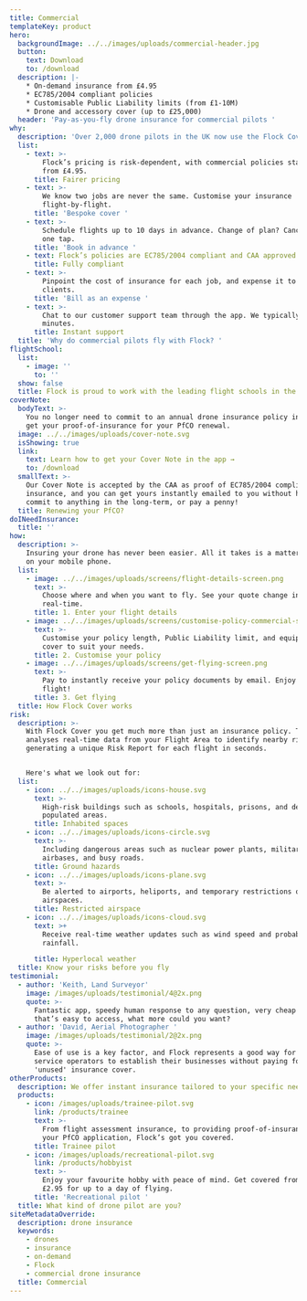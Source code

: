 ```yaml
---
title: Commercial
templateKey: product
hero:
  backgroundImage: ../../images/uploads/commercial-header.jpg
  button:
    text: Download
    to: /download
  description: |-
    * On-demand insurance from £4.95
    * EC785/2004 compliant policies
    * Customisable Public Liability limits (from £1-10M)
    * Drone and accessory cover (up to £25,000)
  header: 'Pay-as-you-fly drone insurance for commercial pilots '
why:
  description: 'Over 2,000 drone pilots in the UK now use the Flock Cover app.'
  list:
    - text: >-
        Flock’s pricing is risk-dependent, with commercial policies starting
        from £4.95.
      title: Fairer pricing
    - text: >-
        We know two jobs are never the same. Customise your insurance
        flight-by-flight.
      title: 'Bespoke cover '
    - text: >-
        Schedule flights up to 10 days in advance. Change of plan? Cancel with
        one tap.
      title: 'Book in advance '
    - text: Flock’s policies are EC785/2004 compliant and CAA approved.
      title: Fully compliant
    - text: >-
        Pinpoint the cost of insurance for each job, and expense it to your
        clients.
      title: 'Bill as an expense '
    - text: >-
        Chat to our customer support team through the app. We typically reply in
        minutes.
      title: Instant support
  title: 'Why do commercial pilots fly with Flock? '
flightSchool:
  list:
    - image: ''
      to: ''
  show: false
  title: Flock is proud to work with the leading flight schools in the UK
coverNote:
  bodyText: >-
    You no longer need to commit to an annual drone insurance policy in order to
    get your proof-of-insurance for your PfCO renewal.
  image: ../../images/uploads/cover-note.svg
  isShowing: true
  link:
    text: Learn how to get your Cover Note in the app →
    to: /download
  smallText: >-
    Our Cover Note is accepted by the CAA as proof of EC785/2004 compliant
    insurance, and you can get yours instantly emailed to you without having to
    commit to anything in the long-term, or pay a penny! 
  title: Renewing your PfCO?
doINeedInsurance:
  title: ''
how:
  description: >-
    Insuring your drone has never been easier. All it takes is a matter of taps
    on your mobile phone.
  list:
    - image: ../../images/uploads/screens/flight-details-screen.png
      text: >-
        Choose where and when you want to fly. See your quote change in
        real-time.
      title: 1. Enter your flight details
    - image: ../../images/uploads/screens/customise-policy-commercial-screen.png
      text: >-
        Customise your policy length, Public Liability limit, and equipment
        cover to suit your needs.
      title: 2. Customise your policy
    - image: ../../images/uploads/screens/get-flying-screen.png
      text: >-
        Pay to instantly receive your policy documents by email. Enjoy the
        flight!
      title: 3. Get flying
  title: How Flock Cover works
risk:
  description: >-
    With Flock Cover you get much more than just an insurance policy. The app
    analyses real-time data from your Flight Area to identify nearby risks;
    generating a unique Risk Report for each flight in seconds.


    Here's what we look out for:
  list:
    - icon: ../../images/uploads/icons-house.svg
      text: >-
        High-risk buildings such as schools, hospitals, prisons, and densely
        populated areas.
      title: Inhabited spaces
    - icon: ../../images/uploads/icons-circle.svg
      text: >-
        Including dangerous areas such as nuclear power plants, military
        airbases, and busy roads.
      title: Ground hazards
    - icon: ../../images/uploads/icons-plane.svg
      text: >-
        Be alerted to airports, heliports, and temporary restrictions of
        airspaces. 
      title: Restricted airspace
    - icon: ../../images/uploads/icons-cloud.svg
      text: >+
        Receive real-time weather updates such as wind speed and probability of
        rainfall.  

      title: Hyperlocal weather
  title: Know your risks before you fly
testimonial:
  - author: 'Keith, Land Surveyor'
    image: /images/uploads/testimonial/4@2x.png
    quote: >-
      Fantastic app, speedy human response to any question, very cheap insurance
      that’s easy to access, what more could you want?
  - author: 'David, Aerial Photographer '
    image: /images/uploads/testimonial/2@2x.png
    quote: >-
      Ease of use is a key factor, and Flock represents a good way for new UAV
      service operators to establish their businesses without paying for
      'unused' insurance cover.
otherProducts:
  description: We offer instant insurance tailored to your specific needs.
  products:
    - icon: /images/uploads/trainee-pilot.svg
      link: /products/trainee
      text: >-
        From flight assessment insurance, to providing proof-of-insurance in
        your PfCO application, Flock’s got you covered.
      title: Trainee pilot
    - icon: /images/uploads/recreational-pilot.svg
      link: /products/hobbyist
      text: >-
        Enjoy your favourite hobby with peace of mind. Get covered from just
        £2.95 for up to a day of flying.
      title: 'Recreational pilot '
  title: What kind of drone pilot are you?
siteMetadataOverride:
  description: drone insurance
  keywords:
    - drones
    - insurance
    - on-demand
    - Flock
    - commercial drone insurance
  title: Commercial
---
```


